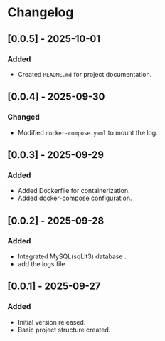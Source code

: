 # Changelog
## [0.0.5] - 2025-10-01
### Added
- Created `README.md` for project documentation.

## [0.0.4] - 2025-09-30
### Changed
- Modified `docker-compose.yaml` to mount the log.

## [0.0.3] - 2025-09-29
### Added
- Added Dockerfile for containerization.
- Added docker-compose configuration.

## [0.0.2] - 2025-09-28
### Added
- Integrated MySQL(sqLit3) database .
- add the logs file 


## [0.0.1] - 2025-09-27
### Added
- Initial version released.
- Basic project structure created.